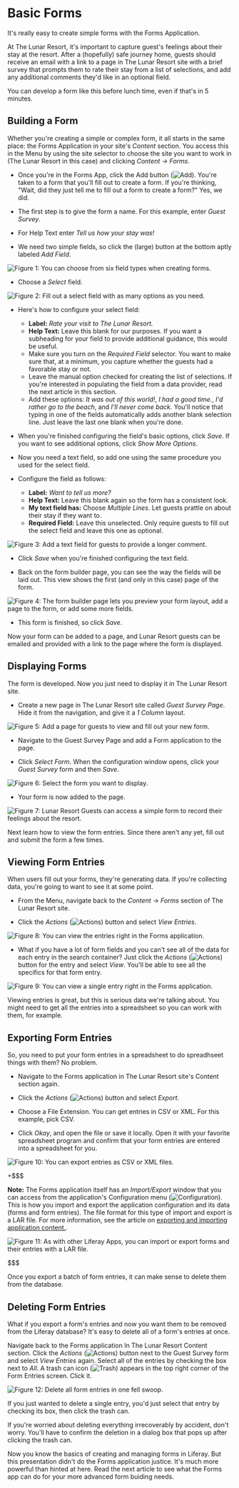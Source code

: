 # Basic Forms [](id=basic-forms)

It's really easy to create simple forms with the Forms Application. 

At The Lunar Resort, it's important to capture guest's feelings about their stay
at the resort. After a (hopefully) safe journey home, guests should receive an
email with a link to a page in The Lunar Resort site with a brief survey that prompts
them to rate their stay from a list of selections, and add any additional comments
they'd like in an optional field.

You can develop a form like this before lunch time, even if that's in 5 minutes.

## Building a Form [](id=building-a-form)

Whether you're creating a simple or complex form, it all starts in the same
place: the Forms Application in your site's *Content* section. You access this
in the Menu by using the site selector to choose the site you want to work in
(The Lunar Resort in this case) and clicking *Content &rarr; Forms*. 

- Once you're in the Forms App, click the Add button
(![Add](../../../images/icon-add.png)). You're taken to a form that you'll
fill out to create a form. If you're thinking, "Wait, did they just tell me to fill
out a form to create a form?" Yes, we did. 

- The first step is to give the form a name. For this example, enter *Guest Survey*. 

- For Help Text enter *Tell us how your stay was!*

- We need two simple fields, so click the (large) button at the bottom aptly
  labeled *Add Field*.

![Figure 1: You can choose from six field types when creating forms.](../../../images/forms-field-types.png)

- Choose a *Select* field.

![Figure 2: Fill out a select field with as many options as you need.](../../../images/forms-select-field.png)

- Here's how to configure your select field:
    - **Label:** *Rate your visit to The Lunar Resort.*
    - **Help Text:** Leave this blank for our purposes. If you want a subheading
      for your field to provide additional guidance, this would be useful.
    - Make sure you turn on the *Required Field* selector. You want to make sure
      that, at a minimum, you capture whether the guests had a favorable stay or
        not.
    - Leave the manual option checked for creating the list of selections. If
      you're interested in populating the field from a data provider, read the
        next article in this section.
    - Add these options: *It was out of this world!*, *I had a good time.*, *I'd
      rather go to the beach*, and *I'll never come back.* You'll notice that
        typing in one of the fields automatically adds another blank selection line.
        Just leave the last one blank when you're done.

- When you're finished configuring the field's basic options, click *Save*.
If you want to see additional options, click *Show More Options*. 

- Now you need a text field, so add one using the same procedure you used for
  the select field.

- Configure the field as follows:
    - **Label:** *Want to tell us more?*
    - **Help Text:** Leave this blank again so the form has a consistent look.
    - **My text field has:** Choose *Multiple Lines*. Let guests prattle on
      about their stay if they want to.
    - **Required Field:** Leave this unselected. Only require guests to fill out
      the select field and leave this one as optional.

![Figure 3: Add a text field for guests to provide a longer comment.](../../../images/forms-text-field.png)

- Click *Save* when you're finished configuring the text field.

- Back on the form builder page, you can see the way the fields will be laid
  out. This view shows the first (and only in this case) page of the form.

![Figure 4: The form builder page lets you preview your form layout, add a page to the form, or add some more fields.](../../../images/forms-form-builder.png)

- This form is finished, so click *Save*.

Now your form can be added to a page, and Lunar Resort guests can be emailed and
provided with a link to the page where the form is displayed.

## Displaying Forms [](id=displaying-forms)

The form is developed. Now you just need to display it in The Lunar Resort site. 

- Create a new page in The Lunar Resort site called *Guest Survey Page*. Hide it
  from the navigation, and give it a *1 Column* layout.

![Figure 5: Add a page for guests to view and fill out your new form.](../../../images/forms-guest-survey-page.png)

- Navigate to the Guest Survey Page and add a Form application to the page.

- Click *Select Form*. When the configuration window opens, click your *Guest
  Survey* form and then *Save*.

![Figure 6: Select the form you want to display.](../../../images/forms-select-form.png)

- Your form is now added to the page.

![Figure 7: Lunar Resort Guests can access a simple form to record their feelings about the resort.](../../../images/forms-guest-survey.png)

Next learn how to view the form entries. Since there aren't any yet, fill out and
submit the form a few times. 

## Viewing Form Entries [](id=viewing-form-entries)

When users fill out your forms, they're generating data. If you're collecting data, you're
going to want to see it at some point. 

- From the Menu, navigate back to the *Content* &rarr; *Forms* section of The
  Lunar Resort site.

- Click the *Actions* (![Actions](../../../images/icon-actions.png)) button and
  select *View Entries*.

![Figure 8: You can view the entries right in the Forms application. ](../../../images/forms-view-entries.png)

- What if you  have a lot of form fields and you can't see all of the data for
  each entry in the search container? Just click the *Actions*
(![Actions](../../../images/icon-actions.png)) button for the entry and select
*View*. You'll be able to see all the specifics for that form entry.

![Figure 9: You can view a single entry right in the Forms application.](../../../images/forms-view-entry.png)

Viewing entries is great, but this is serious data we're talking about. You
might need to get all the entries into a spreadsheet so you can work with them,
for example.

## Exporting Form Entries [](id=exporting-form-entries)

So, you need to put your form entries in a spreadsheet to do spreadhseet things
with them? No problem.

- Navigate to the Forms application in The Lunar Resort site's Content section
  again.

- Click the *Actions* (![Actions](../../../images/icon-actions.png)) button and
  select *Export*. 

- Choose a File Extension. You can get entries in CSV or XML. For this example, pick CSV.

- Click *Okay*, and open the file or save it locally. Open it with your favorite
  spreadsheet program and confirm that your form entries are entered into a
spreadsheet for you.

![Figure 10: You can export entries as CSV or XML files.](../../../images/forms-export-csv.png)

+$$$

**Note:** The Forms application itself has an *Import/Export* window that you can
access from the application's Configuration menu
(![Configuration](../../../images/icon-options.png)). This is how you import and
export the application configuration and its data (forms and form entries). The
file format for this type of import and export is a LAR file. For more
information, see the article on
[exporting and importing application content.](discover/portal/-/knowledge_base/7-0/exporting-importing-portlet-content).

![Figure 11: As with other Liferay Apps, you can import or export forms and their entries with a LAR file.](../../../images/forms-import-export-lar.png)

$$$

Once you export a batch of form entries, it can make sense to delete them from
the database.

## Deleting Form Entries [](id=deleting-form-entries)

What if you export a form's entries and now you want them to be removed from the
Liferay database? It's easy to delete all of a form's entries at once.

Navigate back to the Forms application In The Lunar Resort Content section.
Click the *Actions* (![Actions](../../../images/icon-actions.png)) button next
to the Guest Survey form and select *View Entries* again. Select all of the
entries by checking the box next to *All*. A trash can icon
(![Trash](../../../images/icon-trash.png)) appears in the top right corner of
the Form Entries screen. Click it.

![Figure 12: Delete all form entries in one fell swoop.](../../../images/forms-delete-entries.png)

If you just wanted to delete a single entry, you'd just select that entry by checking
its box, then click the trash can.

If you're worried about deleting everything irrecoverably by accident, don't
worry. You'll have to confirm the deletion in a dialog box that pops up after
clicking the trash can.

Now you know the basics of creating and managing forms in Liferay. But this
presentation didn't do the Forms application justice. It's much more powerful
than hinted at here. Read the next article to see what the Forms app can do for
your more advanced form buiding needs.
